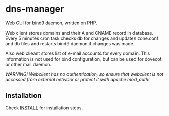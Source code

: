 # dns-manager

Web GUI for bind9 daemon, written on PHP.

Web client stores domains and their A and CNAME record in database. Every 5 minutes cron task checks db for changes and updates zone.conf and db files and restarts bind9 daemon if changes was made.

Also web clieant stores list of e-mail accounts for every domain. This information is not used for bind configuration, but can be used for dovecot or other mail daemon.

*WARNING! Webclient has no authentication, so ensure that webclient is not accessed from external network or protect it with apache mod_auth!*

## Installation

Check [INSTALL](/INSTALL.md) for installation steps.
